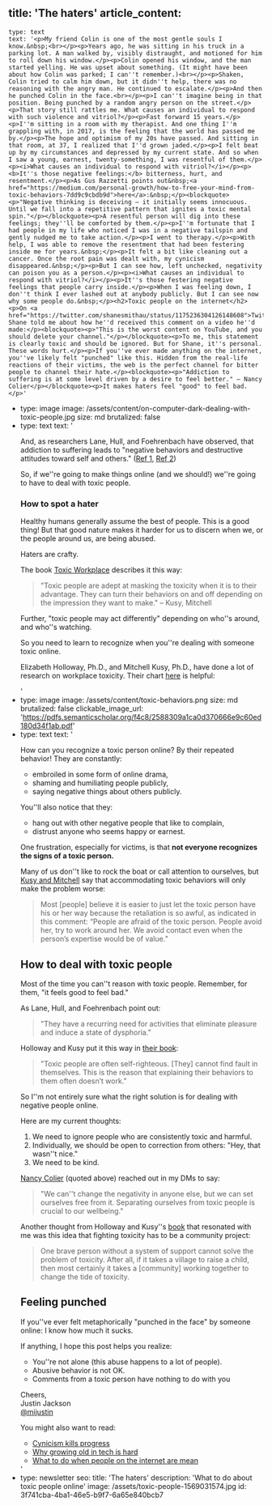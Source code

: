 title: 'The haters'
article_content:
  -
    type: text
    text: '<p>My friend Colin is one of the most gentle souls I know.&nbsp;<br></p><p>Years ago, he was sitting in his truck in a parking lot. A man walked by, visibly distraught, and motioned for him to roll down his window.</p><p>Colin opened his window, and the man started yelling. He was upset about something. (It might have been about how Colin was parked; I can''t remember.)<br></p><p>Shaken, Colin tried to calm him down, but it didn''t help, there was no reasoning with the angry man. He continued to escalate.</p><p>And then he punched Colin in the face.<br></p><p>I can''t imagine being in that position. Being punched by a random angry person on the street.</p><p>That story still rattles me. What causes an individual to respond with such violence and vitriol?</p><p>Fast forward 15 years.</p><p>I''m sitting in a room with my therapist. And one thing I''m grappling with, in 2017, is the feeling that the world has passed me by.</p><p>The hope and optimism of my 20s have passed. And sitting in that room, at 37, I realized that I''d grown jaded.</p><p>I felt beat up by my circumstances and depressed by my current state. And so when I saw a young, earnest, twenty-something, I was resentful of them.</p><p><i>What causes an individual to respond with vitriol?</i></p><p><b>It''s those negative feelings:</b> bitterness, hurt, and resentment.</p><p>As Gus Razzetti points out&nbsp;<a href="https://medium.com/personal-growth/how-to-free-your-mind-from-toxic-behaviors-7dd9c9cbdb9d">here</a>:&nbsp;</p><blockquote><p>"Negative thinking is deceiving — it initially seems innocuous. Until we fall into a repetitive pattern that ignites a toxic mental spin."</p></blockquote><p>A resentful person will dig into these feelings; they''ll be comforted by them.</p><p>I''m fortunate that I had people in my life who noticed I was in a negative tailspin and gently nudged me to take action.</p><p>I went to therapy.</p><p>With help, I was able to remove the resentment that had been festering inside me for years.&nbsp;</p><p>It felt a bit like cleaning out a cancer. Once the root pain was dealt with, my cynicism disappeared.&nbsp;</p><p>But I can see how, left unchecked, negativity can poison you as a person.</p><p><i>What causes an individual to respond with vitriol?</i></p><p>It''s those festering negative feelings that people carry inside.</p><p>When I was feeling down, I don''t think I ever lashed out at anybody publicly. But I can see now why some people do.&nbsp;</p><h2>Toxic people on the internet</h2><p>On <a href="https://twitter.com/shanesmithau/status/1175236304126148608">Twitter</a>, Shane told me about how he''d received this comment on a video he''d made:</p><blockquote><p>"This is the worst content on YouTube, and you should delete your channel."</p></blockquote><p>To me, this statement is clearly toxic and should be ignored. But for Shane, it''s personal. These words hurt.</p><p>If you''ve ever made anything on the internet, you''ve likely felt "punched" like this. Hidden from the real-life reactions of their victims, the web is the perfect channel for bitter people to channel their hate.</p><blockquote><p>"Addiction to suffering is at some level driven by a desire to feel better." – Nancy Colier</p></blockquote><p>It makes haters feel "good" to feel bad.</p>'
  -
    type: image
    image: /assets/content/on-computer-dark-dealing-with-toxic-people.jpg
    size: md
    brutalized: false
  -
    type: text
    text: '<p>And, as researchers Lane, Hull, and Foehrenbach have observed, that addiction to suffering leads to "negative behaviors and destructive attitudes toward self and others." (<a href="http://www.pep-web.org/document.php?id=psar.078.0391a">Ref 1</a>,&nbsp;<a href="https://www.ncbi.nlm.nih.gov/pubmed/1763149">Ref 2</a>)</p><p>So, if we''re going to make things online (and we should!) we''re going to have to deal with toxic people.</p><h3>How to spot a hater</h3><p>Healthy humans generally assume the best of people. This is a good thing! But that good nature makes it harder for us to discern when we, or the people around us, are being abused.</p><p>Haters are crafty.&nbsp;</p><p>The book&nbsp;<a href="https://www.amazon.com/dp/B00263ZLGW/ref=cm_sw_r_tw_dp_U_x_AIwHDb4CJFW6Q">Toxic Workplace</a>&nbsp;describes it this way:</p><blockquote><p>"Toxic people are adept at masking the toxicity when it is to their advantage. They can turn their behaviors on and off depending on the impression they want to make." – Kusy, Mitchell&nbsp;</p></blockquote><p>Further, "toxic people may act differently" depending on who''s around, and who''s watching.</p><p>So you need to learn to recognize when you''re dealing with someone toxic online.</p><p>Elizabeth Holloway, Ph.D., and Mitchell Kusy, Ph.D., have done a lot of research on workplace toxicity. Their chart <a href="https://pdfs.semanticscholar.org/f4c8/2588309a1ca0d370666e9c60ed180d34f1ab.pdf">here</a> is helpful:</p>'
  -
    type: image
    image: /assets/content/toxic-behaviors.png
    size: md
    brutalized: false
    clickable_image_url: 'https://pdfs.semanticscholar.org/f4c8/2588309a1ca0d370666e9c60ed180d34f1ab.pdf'
  -
    type: text
    text: '<p>How can you recognize a toxic person online? By their repeated behavior! They are constantly:<br></p><ul><li>embroiled in some form of online drama,</li><li>shaming and humiliating people publicly,</li><li>saying negative things about others publicly.</li></ul><p>You''ll also notice that they:</p><ul><li>hang out with other negative people that like to complain,</li><li>distrust anyone who seems happy or earnest.</li></ul><p>One frustration, especially for victims, is that <b>not everyone recognizes the signs of a toxic person.</b></p><p>Many of us don''t like to rock the boat or call attention to ourselves, but <a href="https://www.amazon.com/dp/B00263ZLGW/ref=cm_sw_r_tw_dp_U_x_AIwHDb4CJFW6Q">Kusy and Mitchell</a> say that accommodating toxic behaviors will only make the problem worse:</p><blockquote><p>Most [people] believe it is easier to just let the toxic person have his or her way because the retaliation is so awful, as indicated in this comment: “People are afraid of the toxic person. People avoid her, try to work around her. We avoid contact even when the person’s expertise would be of value.”</p></blockquote><h2>How to deal with toxic people</h2><p>Most of the time you can''t reason with toxic people. Remember, for them, "it feels good to feel bad."&nbsp;<br></p><p>As Lane, Hull, and Foehrenbach point out:</p><blockquote><p>"They have a recurring need for activities that eliminate pleasure and induce a state of dysphoria."</p></blockquote><p>Holloway and Kusy put it this way in <a href="https://www.amazon.com/dp/B00263ZLGW/ref=cm_sw_r_tw_dp_U_x_AIwHDb4CJFW6Q">their book</a>:</p><blockquote><p>"Toxic people are often self-righteous. [They] cannot find fault in themselves. This is the reason that explaining their behaviors to them often doesn’t work."</p></blockquote><p>So I''m not entirely sure what the right solution is for dealing with negative people online.</p><p>Here are my current thoughts:</p><ol><li>We need to ignore people who are consistently toxic and harmful.</li><li>Individually, we should be open to correction from others: "Hey, that wasn''t nice."</li><li>We need to be kind.</li></ol><p><a href="https://twitter.com/ncolier">Nancy Colier</a> (quoted above) reached out in my DMs to say:</p><blockquote><p>"We can''t change the negativity in anyone else, but we can set ourselves free from it.  Separating ourselves from toxic people is crucial to our wellbeing."</p></blockquote><p>Another thought from Holloway and Kusy''s <a href="https://www.amazon.com/dp/B00263ZLGW/ref=cm_sw_r_tw_dp_U_x_AIwHDb4CJFW6Q">book</a> that resonated with me was this idea that fighting toxicity has to be a community project:</p><blockquote><p>One brave person without a system of support cannot solve the problem of toxicity. After all, if it takes a village to raise a child, then most certainly it takes a [community] working together to change the tide of toxicity.</p></blockquote><h2>Feeling punched</h2><p>If you''ve ever felt metaphorically "punched in the face" by someone online: I know how much it sucks.</p><p>If anything, I hope this post helps you realize:</p><ul><li>You''re not alone (this abuse happens to a lot of people).</li><li>Abusive behavior is not OK.</li><li>Comments from a toxic person have nothing to do with you</li></ul><p>Cheers,<br>Justin Jackson<br><a href="https://twitter.com/mijustin">@mijustin</a></p><p>You might also want to read:</p><ul><li><a href="https://justinjackson.ca/cynical">Cynicism kills progress</a></li><li><a href="https://justinjackson.ca/laracon">Why growing old in tech is hard</a></li><li><a href="https://justinjackson.ca/mean">What to do when people on the internet are mean</a></li></ul>'
  -
    type: newsletter
seo:
  title: 'The haters'
  description: 'What to do about toxic people online'
  image: /assets/toxic-people-1569031574.jpg
id: 3f741cba-4ba1-46e5-b9f7-6a65e840bcb7
